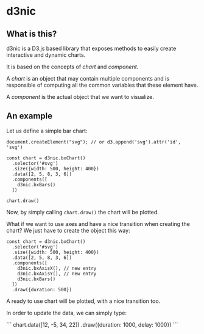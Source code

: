 # d3nic

## What is this?

d3nic is a D3.js based library that exposes methods to easily create interactive and dynamic charts.

It is based on the concepts of *chart* and *component*.

A *chart* is an object that may contain multiple components and is responsible of computing all the common variables that these element have.

A *component* is the actual object that we want to visualize.


## An example

Let us define a simple bar chart:

```
document.createElement("svg"); // or d3.append('svg').attr('id', 'svg') 

const chart = d3nic.bxChart()
  .selector('#svg')
  .size({width: 500, height: 400})
  .data([2, 5, 8, 3, 6])
  .components([
    d3nic.bxBars()
  ])

chart.draw()
```

Now, by simply calling `chart.draw()` the chart will be plotted.

What if we want to use axes and have a nice transition when creating the chart? We just have to create the object this way:

```
const chart = d3nic.bxChart()
  .selector('#svg')
  .size({width: 500, height: 400})
  .data([2, 5, 8, 3, 6])
  .components([
  	d3nic.bxAxisX(), // new entry
  	d3nic.bxAxisY(), // new entry
    d3nic.bxBars()
  ])
  .draw({duration: 500})
```

A ready to use chart will be plotted, with a nice transition too.

In order to update the data, we can simply type:

´´´
chart.data([12, -5, 34, 22])
	.draw({duration: 1000, delay: 1000})
´´´




